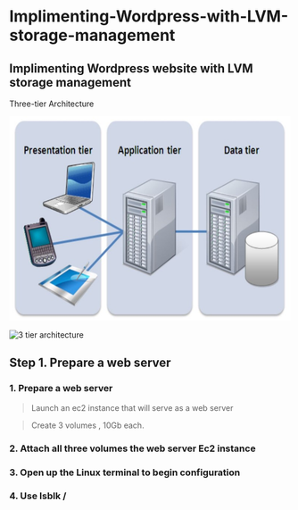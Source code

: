 # Implimenting-Wordpress-with-LVM-storage-management

## Implimenting Wordpress website with LVM storage management

Three-tier Architecture

![three tier architecture](<images/3 tier architecture.jpg>)

![3 tier architecture](https://github.com/ArmstrongLiwox/Implimenting-Wordpress-with-LVM-storage-management/assets/143335106/474ced46-ec78-4b4f-87c9-76f43459d0b7)

## Step 1. Prepare a web server

### 1. Prepare a web server

> Launch an ec2 instance that will serve as a web server

> Create 3 volumes , 10Gb each.

> 

### 2. Attach all three volumes the web server Ec2 instance

### 3. Open up the Linux terminal to begin configuration

### 4. Use lsblk /

> 